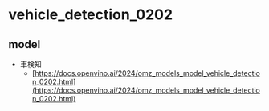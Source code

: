 # vehicle_detection_0202

## model

- 車検知
    - [https://docs.openvino.ai/2024/omz_models_model_vehicle_detection_0202.html](https://docs.openvino.ai/2024/omz_models_model_vehicle_detection_0202.html)
